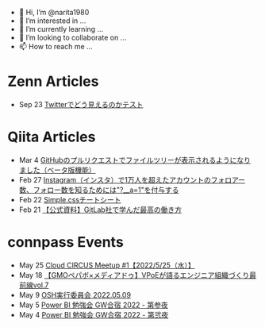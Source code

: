 - 👋 Hi, I’m @narita1980
- 👀 I’m interested in ...
- 🌱 I’m currently learning ...
- 💞️ I’m looking to collaborate on ...
- 📫 How to reach me ...

# Zenn Articles

<!-- profile updater begin: zenn -->
- Sep 23 [Twitterでどう見えるのかテスト](https://zenn.dev/narita1980/articles/cbb21f8d7f785752d6ac)
<!-- profile updater end: zenn -->

# Qiita Articles

<!-- profile updater begin: qiita -->
- Mar 4 [GitHubのプルリクエストでファイルツリーが表示されるようになりました（ベータ版機能）](https://qiita.com/narita1980/items/bee2c5232342a51e0415)
- Feb 27 [Instagram（インスタ）で1万人を超えたアカウントのフォロアー数、フォロー数を知るためには"?__a=1"を付与する](https://qiita.com/narita1980/items/630b7014fa893461b991)
- Feb 22 [Simple.cssチートシート](https://qiita.com/narita1980/items/fd2ccf0e91944aab9fd5)
- Feb 21 [【公式資料】GitLab社で学んだ最高の働き方](https://qiita.com/narita1980/items/d7d142c2bb6312cb9ad6)
<!-- profile updater end: qiita -->

# connpass Events

<!-- profile updater begin: connpass -->
- May 25 [Cloud CIRCUS Meetup #1【2022/5/25（水）】](https://startialab.connpass.com/event/237357/)
- May 18 [【GMOペパボ×メディアドゥ】VPoEが語るエンジニア組織づくり最前線vol.7](https://findy.connpass.com/event/244705/)
- May 9 [OSH実行委員会 2022.05.09](https://osh-staff.connpass.com/event/246506/)
- May 5 [Power BI 勉強会 GW合宿 2022 - 第参夜](https://powerbi.connpass.com/event/246431/)
- May 4 [Power BI 勉強会 GW合宿 2022 - 第弐夜](https://powerbi.connpass.com/event/246427/)
<!-- profile updater end: connpass -->

<!---
narita1980/narita1980 is a ✨ special ✨ repository because its `README.md` (this file) appears on your GitHub profile.
You can click the Preview link to take a look at your changes.
--->
